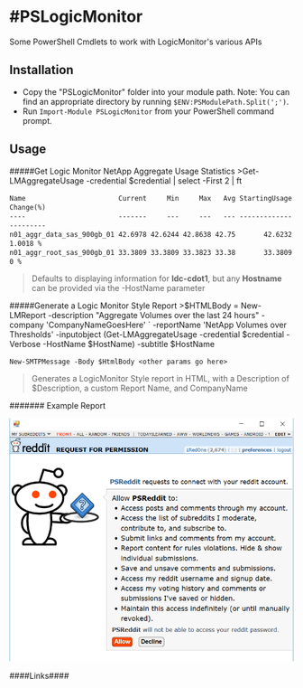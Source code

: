 #PSLogicMonitor
===========
Some PowerShell Cmdlets to work with LogicMonitor's various APIs

Installation
------------
 * Copy the "PSLogicMonitor" folder into your module path. Note: You can find an
appropriate directory by running `$ENV:PSModulePath.Split(';')`.
 * Run `Import-Module PSLogicMonitor` from your PowerShell command prompt.

Usage
-----
 
#####Get Logic Monitor NetApp Aggregate Usage Statistics
    >Get-LMAggregateUsage -credential $credential  | select -First 2 | ft
    
    Name                       Current     Min     Max   Avg StartingUsage Change(%)
    ----                       -------     ---     ---   --- ------------- ---------
    n01_aggr_data_sas_900gb_01 42.6978 42.6244 42.8638 42.75       42.6232 1.0018 % 
    n01_aggr_root_sas_900gb_01 33.3809 33.3809 33.3823 33.38       33.3809 0 % 
 
 >Defaults to displaying information for **ldc-cdot1**, but any **Hostname** can be provided via the -HostName parameter
 

#####Generate a Logic Monitor Style Report
    >$HTMLBody = New-LMReport -description "Aggregate Volumes over the last 24 hours" -company 'CompanyNameGoesHere' `
    -reportName 'NetApp Volumes over Thresholds' -inputobject (Get-LMAggregateUsage -credential $credential -Verbose -HostName $HostName) -subtitle $HostName
    
    New-SMTPMessage -Body $HtmlBody <other params go here>
 
 >Generates a LogicMonitor Style report in HTML, with a Description of $Description, a custom Report Name, and CompanyName
 
 ####### Example Report

 
![approve oAuth and away you go!](https://github.com/1RedOne/PSReddit/blob/master/img/Approve.png)
 

####Links####
